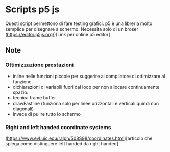 # Scripts p5 js
Questi script permettono di fare testing grafici. p5 è una libreria molto semplice per disegnare a schermo. Necessita solo di un broser 
(https://editor.p5js.org/)[Link per online p5 editor]

## Note 

### Ottimizzazione prestazioni

- inline nelle funzioni piccole per suggerire al compilatore di ottimizzare al funzione.
- dichiarazioni di variabili fuori dal loop per non allocare continuamente spazio.
- tecnica frame buffer
- drawFastline (funziona solo per linee orizzontali e verticali quindi non diagonali)
- invece di pulire tutto lo schermo 
### Right and left handed coordinate systems

(https://www.evl.uic.edu/ralph/508S98/coordinates.html)[articolo che spiega come distinguere left handed da right handed]